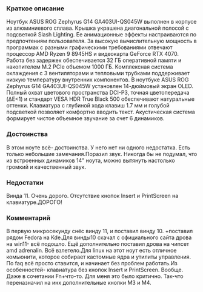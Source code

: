 ### **Краткое описание**
Ноутбук ASUS ROG Zephyrus G14 GA403UI-QS045W выполнен в корпусе из алюминиевого сплава. Крышка украшена диагональной полосой с подсветкой Slash Lighting. Ее анимационные эффекты настраиваются по предпочтениям пользователя. За высокую вычислительную мощность в программах с разными графическими требованиями отвечают процессор AMD Ryzen 9 8945HS и видеокарта GeForce RTX 4070. Работа без задержек обеспечивается 32 ГБ оперативной памяти и накопителем M.2 PCIe объемом 1000 ГБ. Комплексная система охлаждения с 3 вентиляторами и тепловыми трубками поддерживает низкую температуру внутренних компонентов.  В ноутбуке ASUS ROG Zephyrus G14 GA403UI-QS045W установлен 14-дюймовый экран OLED. Полный охват цветового пространства DCI-P3, точная цветопередача (ΔE<1) и стандарт VESA HDR True Black 500 обеспечивают натуральные оттенки. Клавиатура с глубиной хода клавиш 1.7 мм и голубой подсветкой позволяет комфортно вводить текст. Акустическая система формирует чистое объемное звучание за счет 6 динамиков.

### **Достоинства**
В этом ноуте всё- достоинства. У него нет ни одного недостатка. Есть только небольшие замечания.Поразил звук. Никогда бы не подумал, что из встроенных динамиков 14" ноута, можно вытянуть настолько громкий и качественный звук.

### **Недостатки**
Винда 11. Очень дорого. Отсутствие кнопок Insert и PrintScreen на клавиатуре.ДОРОГО!

### **Комментарий**
В первую микросекунду снёс винду 11, и поставил винду 10. +поставил рядом Fedora на Kde.Для винды10 скачал с официального сайта дрова на win11- всё подошло. Ещё дополнительно поставил дрова на чипсет amd adrenalin. Всё взлетело.Для linux на этот ноут есть отличное комьюнити, которое собирает кастомные ядра и утилиты управления. По faq всё просто ставится, и начинает без проблем работать.Из особенностей- клавиатура без кнопок Insert и PrintScreen. Вообще. Даже в сочетании Fn+что-то. Для меня это было критично. Так-что переназначил на инх дополнительные кнопки M3 и M4.
